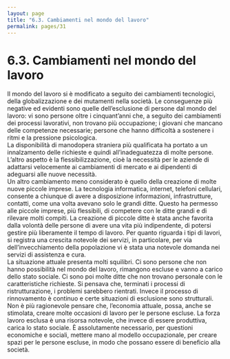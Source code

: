```yaml
---
layout: page
title: "6.3. Cambiamenti nel mondo del lavoro"
permalink: pages/31
---
```


# 6.3\. Cambiamenti nel mondo del lavoro

Il mondo del lavoro si è modificato a seguito dei cambiamenti tecnologici, della globalizzazione e dei mutamenti nella società. Le conseguenze più negative ed evidenti sono quelle dell’esclusione di persone dal mondo del lavoro: vi sono persone oltre i cinquant’anni che, a seguito dei cambiamenti dei processi lavorativi, non trovano più occupazione; i giovani che mancano delle competenze necessarie; persone che hanno difficoltà a sostenere i ritmi e la pressione psicologica.  
 La disponibilità di manodopera straniera più qualificata ha portato a un innalzamento delle richieste e quindi all’inadeguatezza di molte persone.  
 L’altro aspetto è la flessibilizzazione, cioè la necessità per le aziende di adattarsi velocemente ai cambiamenti di mercato e ai dipendenti di adeguarsi alle nuove necessità.   
 Un altro cambiamento meno considerato è quello della creazione di molte nuove piccole imprese. La tecnologia informatica, internet, telefoni cellulari, consente a chiunque di avere a disposizione informazioni, infrastrutture, contatti, come una volta avevano solo le grandi ditte. Questo ha permesso alle piccole imprese, più flessibili, di competere con le ditte grandi e di rilevare molti compiti. La creazione di piccole ditte è stata anche favorita dalla volontà delle persone di avere una vita più indipendente, di potersi gestire più liberamente il tempo di lavoro. Per quanto riguarda i tipi di lavori, si registra una crescita notevole dei servizi, in particolare, per via dell’invecchiamento della popolazione vi è stata una notevole domanda nei servizi di assistenza e cura.  
 La situazione attuale presenta molti squilibri. Ci sono persone che non hanno possibilità nel mondo del lavoro, rimangono escluse e vanno a carico dello stato sociale. Ci sono poi molte ditte che non trovano personale con le caratteristiche richieste. Si pensava che, terminati i processi di ristrutturazione, i problemi sarebbero rientrati. Invece il processo di rinnovamento è continuo e certe situazioni di esclusione sono strutturali. Non è più ragionevole pensare che, l’economia attuale, possa, anche se stimolata, creare molte occasioni di lavoro per le persone escluse. La forza lavoro esclusa è una risorsa notevole, che invece di essere produttiva, carica lo stato sociale. È assolutamente necessario, per questioni economiche e sociali, mettere mano al modello occupazionale, per creare spazi per le persone escluse, in modo che possano essere di beneficio alla società.

